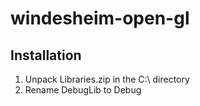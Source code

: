# windesheim-open-gl

## Installation
1. Unpack Libraries.zip in the C:\ directory
2. Rename DebugLib to Debug
